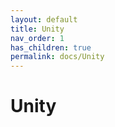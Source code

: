 ```yaml
---
layout: default
title: Unity
nav_order: 1
has_children: true
permalink: docs/Unity
---
```


# <b>Unity</b>
